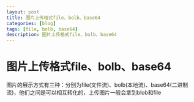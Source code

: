 ```yaml
---
layout: post
title: 图片上传格式file、bolb、base64
categories: [blog]
tags: [file, bolb, base64]
description: 图片上传格式file、bolb、base64
---
```


# 图片上传格式file、bolb、base64
图片的展示方式有三种：分别为file(文件流)、bolb(本地流)、base64(二进制流)，他们之间是可以相互转化的，上传图片一般会拿到blob和file



